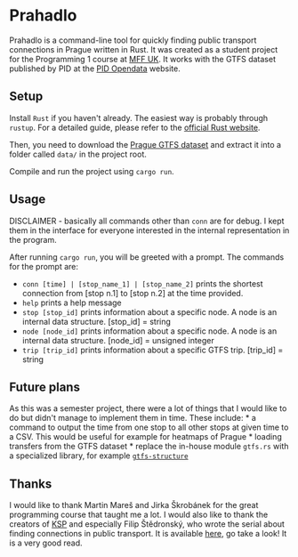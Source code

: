 # Prahadlo
Prahadlo is a command-line tool for quickly finding public transport connections in Prague written in Rust.
It was created as a student project for the Programming 1 course at [MFF UK](https://www.mff.cuni.cz/).
It works with the GTFS dataset published by PID at the [PID Opendata](https://pid.cz/o-systemu/opendata/) website.

## Setup
Install `Rust` if you haven't already. The easiest way is probably through `rustup`.
For a detailed guide, please refer to the [official Rust website](https://www.rust-lang.org/tools/install).

Then, you need to download the [Prague GTFS dataset](http://data.pid.cz/PID_GTFS.zip) and extract it into a folder
called `data/` in the project root.

Compile and run the project using `cargo run`.

## Usage
DISCLAIMER - basically all commands other than `conn` are for debug. I kept them in the interface
for everyone interested in the internal representation in the program.

After running `cargo run`, you will be greeted with a prompt. The commands for the prompt are:
  * `conn [time] | [stop_name_1] | [stop_name_2]`
  prints the shortest connection from [stop n.1] to [stop n.2] at the time provided. 
  * `help`
  prints a help message
  * `stop [stop_id]`
  prints information about a specific node. A node is an internal data structure. [stop_id] = string
  * `node [node_id]`
  prints information about a specific node. A node is an internal data structure. [node_id] = unsigned integer
  * `trip [trip_id]`
  prints information about a specific GTFS trip. [trip_id] = string

## Future plans
As this was a semester project, there were a lot of things that I would like to do but didn't manage to implement
them in time. These include:
    * a command to output the time from one stop to all other stops at given time to a CSV. This would be useful for example for heatmaps of Prague
    * loading transfers from the GTFS dataset
    * replace the in-house module `gtfs.rs` with a specialized library, for example [`gtfs-structure`](https://github.com/rust-transit/gtfs-structure)

## Thanks
I would like to thank Martin Mareš and Jirka Škrobánek for the great programming course that taught me a lot.
I would also like to thank the creators of [KSP](ksp.mff.cuni.cz) and especially Filip Štědronský, who wrote
the serial about finding connections in public transport. It is available [here](http://ksp.mff.cuni.cz/h/ulohy/32/zadani3.html#task-32-3-6), go take a look! It is a very good read.
